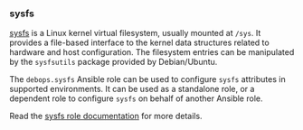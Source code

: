 ### sysfs

[sysfs](https://en.wikipedia.org/wiki/Sysfs) is a Linux kernel virtual
filesystem, usually mounted at `/sys`. It provides a file-based
interface to the kernel data structures related to hardware and host
configuration. The filesystem entries can be manipulated by the
`sysfsutils` package provided by Debian/Ubuntu.

The `debops.sysfs` Ansible role can be used to configure `sysfs`
attributes in supported environments. It can be used as a standalone
role, or a dependent role to configure `sysfs` on behalf of another
Ansible role.

Read the [sysfs role documentation](https://docs.debops.org/en/HEAD/ansible/roles/sysfs/) for more details.

